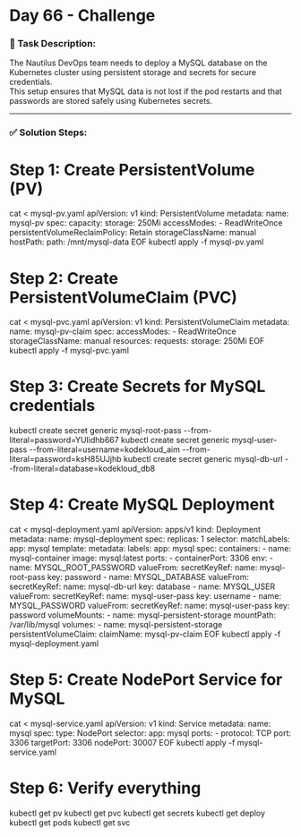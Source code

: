 # Day 66 - Challenge 
### 🧩 Task Description:
The Nautilus DevOps team needs to deploy a MySQL database on the Kubernetes cluster using persistent storage and secrets for secure credentials.  
This setup ensures that MySQL data is not lost if the pod restarts and that passwords are stored safely using Kubernetes secrets.

---

### ✅ Solution Steps:

# Step 1: Create PersistentVolume (PV)
cat <<EOF > mysql-pv.yaml
apiVersion: v1
kind: PersistentVolume
metadata:
  name: mysql-pv
spec:
  capacity:
    storage: 250Mi
  accessModes:
    - ReadWriteOnce
  persistentVolumeReclaimPolicy: Retain
  storageClassName: manual
  hostPath:
    path: /mnt/mysql-data
EOF
kubectl apply -f mysql-pv.yaml

# Step 2: Create PersistentVolumeClaim (PVC)
cat <<EOF > mysql-pvc.yaml
apiVersion: v1
kind: PersistentVolumeClaim
metadata:
  name: mysql-pv-claim
spec:
  accessModes:
    - ReadWriteOnce
  storageClassName: manual
  resources:
    requests:
      storage: 250Mi
EOF
kubectl apply -f mysql-pvc.yaml

# Step 3: Create Secrets for MySQL credentials
kubectl create secret generic mysql-root-pass --from-literal=password=YUIidhb667
kubectl create secret generic mysql-user-pass --from-literal=username=kodekloud_aim --from-literal=password=ksH85UJjhb
kubectl create secret generic mysql-db-url --from-literal=database=kodekloud_db8

# Step 4: Create MySQL Deployment
cat <<EOF > mysql-deployment.yaml
apiVersion: apps/v1
kind: Deployment
metadata:
  name: mysql-deployment
spec:
  replicas: 1
  selector:
    matchLabels:
      app: mysql
  template:
    metadata:
      labels:
        app: mysql
    spec:
      containers:
      - name: mysql-container
        image: mysql:latest
        ports:
        - containerPort: 3306
        env:
        - name: MYSQL_ROOT_PASSWORD
          valueFrom:
            secretKeyRef:
              name: mysql-root-pass
              key: password
        - name: MYSQL_DATABASE
          valueFrom:
            secretKeyRef:
              name: mysql-db-url
              key: database
        - name: MYSQL_USER
          valueFrom:
            secretKeyRef:
              name: mysql-user-pass
              key: username
        - name: MYSQL_PASSWORD
          valueFrom:
            secretKeyRef:
              name: mysql-user-pass
              key: password
        volumeMounts:
        - name: mysql-persistent-storage
          mountPath: /var/lib/mysql
      volumes:
      - name: mysql-persistent-storage
        persistentVolumeClaim:
          claimName: mysql-pv-claim
EOF
kubectl apply -f mysql-deployment.yaml

# Step 5: Create NodePort Service for MySQL
cat <<EOF > mysql-service.yaml
apiVersion: v1
kind: Service
metadata:
  name: mysql
spec:
  type: NodePort
  selector:
    app: mysql
  ports:
    - protocol: TCP
      port: 3306
      targetPort: 3306
      nodePort: 30007
EOF
kubectl apply -f mysql-service.yaml

# Step 6: Verify everything
kubectl get pv
kubectl get pvc
kubectl get secrets
kubectl get deploy
kubectl get pods
kubectl get svc


